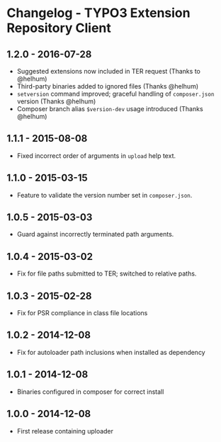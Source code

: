 Changelog - TYPO3 Extension Repository Client
=============================================

1.2.0 - 2016-07-28
------------------

- Suggested extensions now included in TER request (Thanks to @helhum)
- Third-party binaries added to ignored files (Thanks @helhum)
- `setversion` command improved; graceful handling of `composer.json` version (Thanks @helhum)
- Composer branch alias `$version-dev` usage introduced  (Thanks @helhum)

1.1.1 - 2015-08-08
------------------

- Fixed incorrect order of arguments in `upload` help text.

1.1.0 - 2015-03-15
------------------

- Feature to validate the version number set in `composer.json`.

1.0.5 - 2015-03-03
------------------

- Guard against incorrectly terminated path arguments.

1.0.4 - 2015-03-02
------------------

- Fix for file paths submitted to TER; switched to relative paths.

1.0.3 - 2015-02-28
------------------

- Fix for PSR compliance in class file locations

1.0.2 - 2014-12-08
------------------

- Fix for autoloader path inclusions when installed as dependency

1.0.1 - 2014-12-08
------------------

- Binaries configured in composer for correct install

1.0.0 - 2014-12-08
------------------

- First release containing uploader
